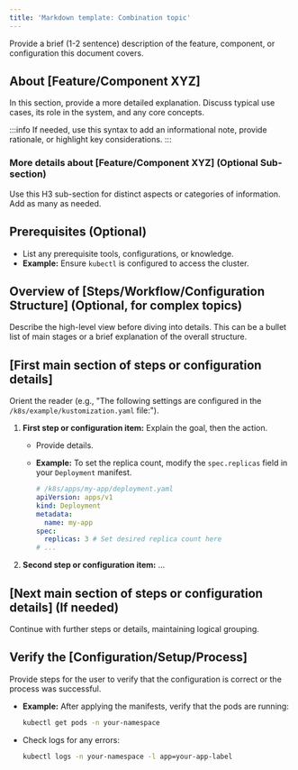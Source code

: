 ```yaml
---
title: 'Markdown template: Combination topic'
---
```


Provide a brief (1-2 sentence) description of the feature, component, or configuration this document covers.

## About [Feature/Component XYZ]

In this section, provide a more detailed explanation. Discuss typical use cases, its role in the system, and any core
concepts.

:::info If needed, use this syntax to add an informational note, provide rationale, or highlight key considerations. :::

### More details about [Feature/Component XYZ] (Optional Sub-section)

Use this H3 sub-section for distinct aspects or categories of information. Add as many as needed.

## Prerequisites (Optional)

- List any prerequisite tools, configurations, or knowledge.
- **Example:** Ensure `kubectl` is configured to access the cluster.

## Overview of [Steps/Workflow/Configuration Structure] (Optional, for complex topics)

Describe the high-level view before diving into details. This can be a bullet list of main stages or a brief explanation
of the overall structure.

## [First main section of steps or configuration details]

Orient the reader (e.g., "The following settings are configured in the `/k8s/example/kustomization.yaml` file:").

1. **First step or configuration item:** Explain the goal, then the action.

   - Provide details.
   - **Example:** To set the replica count, modify the `spec.replicas` field in your `Deployment` manifest.

     ```yaml
     # /k8s/apps/my-app/deployment.yaml
     apiVersion: apps/v1
     kind: Deployment
     metadata:
       name: my-app
     spec:
       replicas: 3 # Set desired replica count here
     # ...
     ```

2. **Second step or configuration item:** ...

## [Next main section of steps or configuration details] (If needed)

Continue with further steps or details, maintaining logical grouping.

## Verify the [Configuration/Setup/Process]

Provide steps for the user to verify that the configuration is correct or the process was successful.

- **Example:** After applying the manifests, verify that the pods are running:

  ```bash
  kubectl get pods -n your-namespace
  ```

- Check logs for any errors:

  ```bash
  kubectl logs -n your-namespace -l app=your-app-label
  ```
